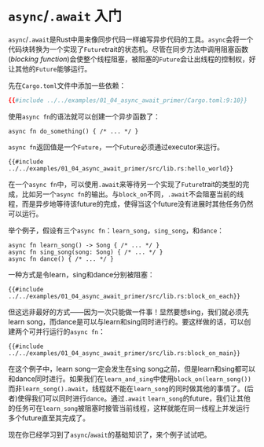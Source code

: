 # `async`/`.await` 入门

`async`/`.await`是Rust中用来像同步代码一样编写异步代码的工具。`async`会将一个代码块转换为一个实现了`Future`trait的状态机。尽管在同步方法中调用阻塞函数(_blocking function_)会使整个线程阻塞，被阻塞的`Future`会让出线程的控制权，好让其他的`Future`能够运行。

先在`Cargo.toml`文件中添加一些依赖：

```toml
{{#include ../../examples/01_04_async_await_primer/Cargo.toml:9:10}}
```

使用`async fn`的语法就可以创建一个异步函数了：

```rust,edition2018
async fn do_something() { /* ... */ }
```

`async fn`返回值是一个`Future`，一个`Future`必须通过executor来运行。

```rust,edition2018
{{#include ../../examples/01_04_async_await_primer/src/lib.rs:hello_world}}
```

在一个`async fn`中，可以使用`.await`来等待另一个实现了`Future`trait的类型的完成，比如另一个`async fn`的输出。与`block_on`不同，`.await`不会阻塞当前的线程，而是异步地等待该future的完成，使得当这个future没有进展时其他任务仍然可以运行。

举个例子，假设有三个`async fn`：`learn_song`，`sing_song`，和`dance`：

```rust,ignore
async fn learn_song() -> Song { /* ... */ }
async fn sing_song(song: Song) { /* ... */ }
async fn dance() { /* ... */ }
```

一种方式是令learn，sing和dance分别被阻塞：

```rust,ignore
{{#include ../../examples/01_04_async_await_primer/src/lib.rs:block_on_each}}
```

但这远非最好的方式——因为一次只能做一件事！显然要想sing，我们就必须先learn song，而dance是可以与learn和sing同时进行的。要这样做的话，可以创建两个可并行运行的`async fn`：

```rust,ignore
{{#include ../../examples/01_04_async_await_primer/src/lib.rs:block_on_main}}
```

在这个例子中，learn song一定会发生在sing song之前，但是learn和sing都可以和dance同时进行。如果我们在`learn_and_sing`中使用`block_on(learn_song())`而非`learn_song().await`，线程就不能在`learn_song`的同时做其他的事情了。(后者)使得我们可以同时进行`dance`。通过`.await` `learn_song`的future，我们让其他的任务可在`learn_song`被阻塞时接管当前线程，这样就能在同一线程上并发运行多个future直至其完成了。

现在你已经学习到了`async`/`await`的基础知识了，来个例子试试吧。